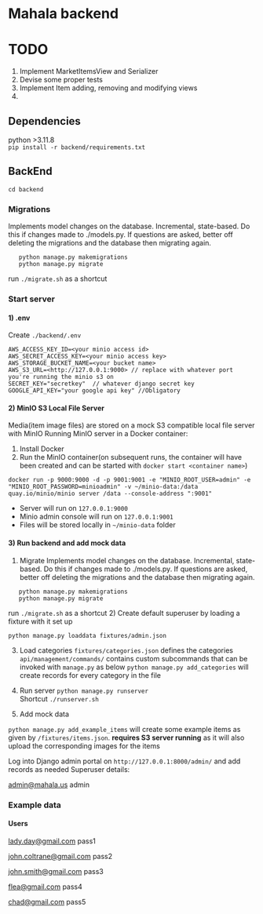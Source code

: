# Mahala backend

# TODO
1) Implement MarketItemsView and Serializer
2) Devise some proper tests
3) Implement Item adding, removing and modifying views
4) 


## Dependencies
python >3.11.8   
```pip install -r backend/requirements.txt```  


## BackEnd
```cd backend```
### Migrations
Implements model changes on the database. Incremental, state-based. Do this if changes made to ./models.py. If questions are asked, better off deleting the migrations and the database then migrating again.  

```
   python manage.py makemigrations
   python manage.py migrate
```
run ```./migrate.sh``` as a shortcut

### Start server
#### 1) .env
Create `./backend/.env`
```
AWS_ACCESS_KEY_ID=<your minio access id>
AWS_SECRET_ACCESS_KEY=<your minio access key>
AWS_STORAGE_BUCKET_NAME=<your bucket name>
AWS_S3_URL=<http://127.0.0.1:9000> // replace with whatever port you're running the minio s3 on 
SECRET_KEY="secretkey"  // whatever django secret key 
GOOGLE_API_KEY="your google api key" //Obligatory
```
#### 2) MinIO S3 Local File Server
Media(item image files) are stored on a mock S3 compatible local file server with MinIO
Running MinIO server in a Docker container:
1) Install Docker
2) Run the MinIO container(on subsequent runs, the container will have been created and can be started with `docker start <container name>`)
```
docker run -p 9000:9000 -d -p 9001:9001 -e "MINIO_ROOT_USER=admin" -e "MINIO_ROOT_PASSWORD=minioadmin" -v ~/minio-data:/data quay.io/minio/minio server /data --console-address ":9001"
```
* Server will run on `127.0.0.1:9000`
* Minio admin console will run on `127.0.0.1:9001`
* Files will be stored locally in `~/minio-data` folder

#### 3) Run backend and add mock data
1) Migrate
Implements model changes on the database. Incremental, state-based. Do this if changes made to ./models.py. If questions are asked, better off deleting the migrations and the database then migrating again.  

```
   python manage.py makemigrations
   python manage.py migrate
```
run ```./migrate.sh``` as a shortcut
2) Create default superuser by loading a fixture with it set up

`python manage.py loaddata fixtures/admin.json`

3) Load categories
`fixtures/categories.json` defines the categories
`api/management/commands/` contains custom subcommands that can be invoked with `manage.py` as below
`python manage.py add_categories` will create records for every category in the file 

4) Run server
```python manage.py runserver```   
Shortcut ```./runserver.sh```

5) Add mock data

`python manage.py add_example_items`  will create some example items as given by `/fixtures/items.json`. **requires S3 server running** as it will also upload the corresponding images for the items

Log into Django admin portal on `http://127.0.0.1:8000/admin/` and add records as needed
Superuser details:

admin@mahala.us
admin

### Example data
#### Users
lady.day@gmail.com
pass1

john.coltrane@gmail.com
pass2

john.smith@gmail.com
pass3

flea@gmail.com
pass4

chad@gmail.com
pass5






